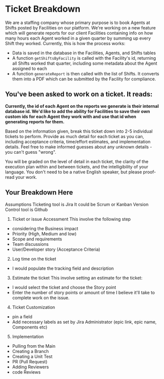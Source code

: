 # Ticket Breakdown
We are a staffing company whose primary purpose is to book Agents at Shifts posted by Facilities on our platform. We're working on a new feature which will generate reports for our client Facilities containing info on how many hours each Agent worked in a given quarter by summing up every Shift they worked. Currently, this is how the process works:

- Data is saved in the database in the Facilities, Agents, and Shifts tables
- A function `getShiftsByFacility` is called with the Facility's id, returning all Shifts worked that quarter, including some metadata about the Agent assigned to each
- A function `generateReport` is then called with the list of Shifts. It converts them into a PDF which can be submitted by the Facility for compliance.

## You've been asked to work on a ticket. It reads:

**Currently, the id of each Agent on the reports we generate is their internal database id. We'd like to add the ability for Facilities to save their own custom ids for each Agent they work with and use that id when generating reports for them.**


Based on the information given, break this ticket down into 2-5 individual tickets to perform. Provide as much detail for each ticket as you can, including acceptance criteria, time/effort estimates, and implementation details. Feel free to make informed guesses about any unknown details - you can't guess "wrong".


You will be graded on the level of detail in each ticket, the clarity of the execution plan within and between tickets, and the intelligibility of your language. You don't need to be a native English speaker, but please proof-read your work.

## Your Breakdown Here
Assumptions
Ticketing tool is Jira
It could be Scrum or Kanban
Version Control tool is Github

1. Ticket or issue Accessment
This involve the following step
- considering the Business impact 
- Priority (High, Medium and low)
- Scope and requirements
- Team discussions
- User/Developer story (Acceptance Criteria)

2. Log time on the ticket
-  I would populate the tracking field and description

3. Estimate the ticket
This involve setting an estimate for the ticket:
 - I would select the ticket and choose the Story point
 - Enter the number of story points or amount of time I believe it'll take to complete work on the issue.

4. Ticket Customization
- pin a field
- Add necessary labels as set by Jira Administrator (epic link, epic name, Components etc)

5. Implementation
- Pulling from the Main
- Creating a Branch
- Creating a Unit Test
- PR (Pull Request)
- Adding Reviewers
- code Reviews
